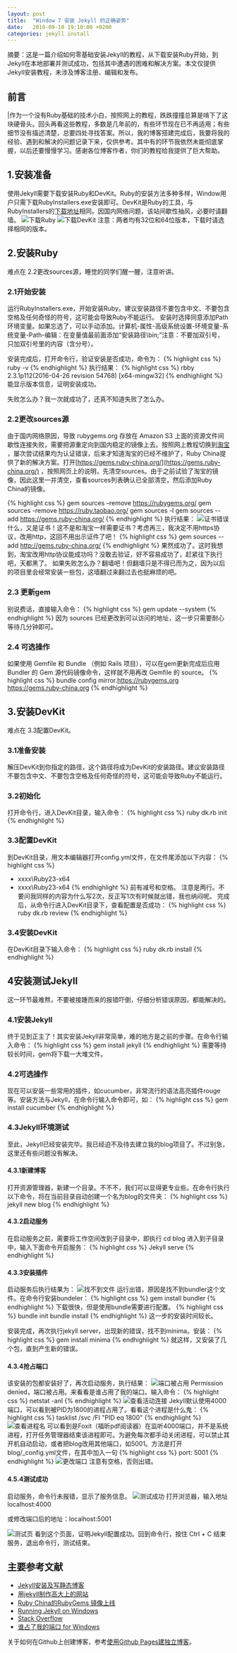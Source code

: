 ```yaml
---
layout: post
title:  "Window 7 安装 Jekyll 的正确姿势"
date:   2016-09-10 19:10:00 +0200
categories: jekyll install
---
```

摘要：这是一篇介绍如何零基础安装Jekyll的教程，从下载安装Ruby开始，到Jekyll在本地部署并测试成功，包括其中遭遇的困难和解决方案。本文仅提供Jekyll安装教程，未涉及博客注册、编辑和发布。

## 前言
|作为一个没有Ruby基础的技术小白，按照网上的教程，跌跌撞撞总算是啃下了这块硬骨头。回头再看这些教程，多数是几年前的，有些环节现在已不再适用；有些细节没有描述清楚，总要四处寻找答案。所以，我的博客搭建完成后，我要将我的经验、遇到和解决的问题记录下来，仅供参考。其中有的环节我依然未能彻底掌握，以后还要慢慢学习。感谢各位博客作者，你们的教程给我提供了巨大帮助。

## 1.安装准备

使用Jekyll需要下载安装Ruby和DevKit。Ruby的安装方法多种多样，Window用户只需下载RubyInstallers.exe安装即可。DevKit是Ruby的工具，与RubyInstallers的[下载地址](http：//rubyinstaller.org/downloads/)相同。因国内网络问题，该站间歇性抽风，必要时请翻墙。
![下载Ruby](https://codeaftercode.github.io/assets/images/downloadRuby.jpg)
![下载DevKit](https://codeaftercode.github.io/assets/images/downloadDevKit.jpg)
注意：两者均有32位和64位版本，下载时请选择相同的版本。

## 2.安装Ruby
难点在 2.2更改sources源，睡觉的同学们醒一醒，注意听讲。

### 2.1开始安装
运行RubyInstallers.exe，开始安装Ruby。建议安装路径不要包含中文、不要包含空格及任何奇怪的符号，这可能会导致Ruby不能运行。
安装时选择同意添加Path环境变量。如果忘选了，可以手动添加。计算机-属性-高级系统设置-环境变量-系统变量-Path-编辑：在变量值最前面添加“安装路径\bin;”注意：不要加双引号，只加双引号里的内容（含分号）。

安装完成后，打开命令行，验证安装是否成功，命令为：
{% highlight css %}
ruby -v
{% endhighlight %}
执行结果：
{% highlight css %}
rbby 2.3.1p112(2016-04-26 revision 54768) [x64-mingw32]
{% endhighlight %}
能显示版本信息，证明安装成功。

失败怎么办？我一次就成功了，还真不知道失败了怎么办。

### 2.2更改sources源
由于国内网络原因，导致 rubygems.org 存放在 Amazon S3 上面的资源文件间歇性连接失败，需要把源重定向到国内稳定的镜像上去。按照网上教程切换到[淘宝](https://ruby.taobao.org/) ，屡次尝试结果均为认证错误，后来才知道淘宝的已经不维护了，Ruby China提供了新的解决方案。打开[https://gems.ruby-china.org/](https://gems.ruby-china.org/) ，按照网页上的说明，先清空sources。由于之前试验了淘宝的镜像，因此这里一并清空，查看sources列表确认已全部清空，然后添加Ruby China的镜像。

{% highlight css %}
gem sources –remove https://rubygems.org/
gem sources -remove https://ruby.taobao.org/
gem sources -l
gem sources --add https://gems.ruby-china.org/
{% endhighlight %}
执行结果：
![证书错误](https://codeaftercode.github.io/assets/images/SSLerror.PNG)
什么，又是证书！这不是和淘宝一样需要证书？考虑再三，我决定不用https协议，改用http，这回不用出示证件了吧！
{% highlight css %}
gem sources --add http://gems.ruby-china.org/
{% endhighlight %}
果然成功了。这时我想到，淘宝改用http协议能成功吗？没敢去验证，好不容易成功了，赶紧往下执行吧，天都黑了。
如果失败怎么办？翻墙吧！但翻墙只是不得已而为之，因为以后的项目里会经常安装一些包，这墙翻过来翻过去也挺麻烦的吧。

### 2.3 更新gem
别说费话，直接输入命令：
{% highlight css %}
gem update --system
{% endhighlight %}
因为 sources 已经更改到可以访问的地址，这一步只需要耐心等待几分钟即可。

### 2.4 可选操作
如果使用 Gemfile 和 Bundle （例如 Rails 项目），可以在gem更新完成后应用 Bundler 的 Gem 源代码镜像命令，这样就不用再改 Gemfile 的 source。
{% highlight css %}
bundle config mirror.https://rubygems.org https://gems.ruby-china.org
{% endhighlight %}

## 3.安装DevKit
难点在 3.3配置DevKit。

### 3.1准备安装
解压DevKit到你指定的路径，这个路径将成为DevKit的安装路径。建议安装路径不要包含中文、不要包含空格及任何奇怪的符号，这可能会导致Ruby不能运行。

### 3.2初始化
打开命令行，进入DevKit目录，输入命令：
{% highlight css %}
ruby dk.rb init
{% endhighlight %}

### 3.3配置DevKit
到DevKit目录，用文本编辑器打开config.yml文件，在文件尾添加以下内容：
{% highlight css %}
- xxxx\Ruby23-x64
- xxxx\Ruby23-x64
{% endhighlight %}
前有减号和空格。
注意是两行。不要问我同样的内容为什么写2次，反正写1次有时候就出错，我也纳闷呢。
完成后，从命令行进入DevKit目录下，查看配置是否成功：
{% highlight css %}
ruby dk.rb review
{% endhighlight %}

### 3.4安装DevKit
在DevKit目录下输入命令：
{% highlight css %}
ruby dk.rb install
{% endhighlight %}

## 4安装测试Jekyll
这一环节最难熬，不要被接踵而来的报错吓倒，仔细分析错误原因，都能解决的。

### 4.1安装Jekyll
终于见到正主了！其实安装Jekyll非常简单，难的地方是之前的步骤。在命令行输入命令：
{% highlight css %}
gem install jekyll
{% endhighlight %}
需要等待较长时间，gem将下载一大堆文件。

### 4.2可选操作
现在可以安装一些常用的插件，如cucumber，非常流行的语法高亮插件rouge等。安装方法与Jekyll，在命令行输入命令即可，如：
{% highlight css %}
gem install cucumber
{% endhighlight %}

### 4.3Jekyll环境测试
至此，Jekyll已经安装完毕。我已经迫不及待去建立我的blog项目了。不过别急，这里还有些问题没有解决。

#### 4.3.1新建博客
打开资源管理器，新建一个目录。不不不，我们可以显得更专业些。在命令行执行以下命令，将在当前目录自动创建一个名为blog的文件夹：
{% highlight css %}
jekyll new blog
{% endhighlight %}

#### 4.3.2启动服务
在启动服务之前，需要将工作空间改到子目录中，即执行 cd blog 进入到子目录中，输入下面命令开启服务：
{% highlight css %}
Jekyll serve
{% endhighlight %}
#### 4.3.3安装插件
启动服务后执行结果为：
![找不到文件](https://codeaftercode.github.io/assets/images/loadError.jpg)
运行出错，原因是找不到bundler这个文件。在命令行安装bundeler：
{% highlight css %}
gem install bundler
{% endhighlight %}
下载很快，但是使用bundle需要进行配置。
{% highlight css %}
bundle init
bundle install
{% endhighlight %}
这一步的安装时间较长。

安装完成，再次执行jekyll server，出现新的错误，找不到minima。安装：
{% highlight css %}
gem install minima
{% endhighlight %}
就这样，又安装了几个包，直到产生新的错误。

#### 4.3.4抢占端口

该安装的包都安装好了，再次启动服务，执行结果：
![端口被占用](https://codeaftercode.github.io/assets/images/permissionDenied.jpg)
Permission denied，端口被占用。来看看是谁占用了我的端口。输入命令：
{% highlight css %}
netstat -anl
{% endhighlight %}
![查看活动连接](https://codeaftercode.github.io/assets/images/netstat.PNG)
Jekyll默认使用4000端口，可以看到被PID为1800的进程占用了。看看这个进程是什么鬼：
{% highlight css %}
tasklist /svc /FI "PID eq 1800"
{% endhighlight %}
![查看进程名](https://codeaftercode.github.io/assets/images/whoUseMyPort.PNG)
可以看到是Foxit（福昕pdf阅读器）在监听4000端口，并不是系统进程，打开任务管理器结束该进程即可。为避免每次都手动关闭进程，可以禁止其开机自动启动，或者把blog改用其他端口，如5001。方法是打开blog/_config.yml文件，在其中加入一句
{% highlight css %}
port: 5001
{% endhighlight %}
![更改端口](https://codeaftercode.github.io/assets/images/changePort.PNG)
注意有空格，否则出错。

#### 4.5.4测试成功

启动服务，命令行未报错，显示了服务信息。
![测试成功](https://codeaftercode.github.io/assets/images/testSuccess.PNG)
打开浏览器，输入地址localhost:4000

或修改端口后的地址：localhost:5001

![测试页](https://codeaftercode.github.io/assets/images/testPage.PNG)
看到这个页面，证明Jekyll配置成功。回到命令行，按住 Ctrl + C 结束服务，退出命令行，测试结束。


## 主要参考文献

+ [Jekyll安装及写静态博客](http://www.tuicool.com/articles/7Vz6BzJ)
+ [用jekyll制作高大上的网站](http://www.cnblogs.com/strick/p/5448570.html)
+ [Ruby China的RubyGems 镜像上线](https://ruby-china.org/topics/29250)
+ [Running Jekyll on Windows](http://www.madhur.co.in/blog/2011/09/01/runningjekyllwindows.html)
+ [Stack Overflow](http://stackoverflow.com/)
+ [谁占了我的端口 for Windows](http://lxconan.github.io/2016/01/07/who-is-using-my-port/)

关于如何在Github上创建博客，参考[使用Github Pages建独立博客](http://beiyuu.com/github-pages)。
